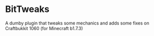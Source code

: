 # BitTweaks
A dumby plugin that tweaks some mechanics and adds some fixes on Craftbukkit 1060 (for Minecraft b1.7.3)

